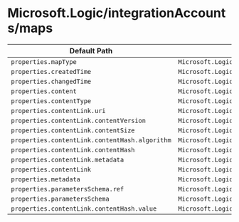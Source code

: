 # Microsoft.Logic/integrationAccounts/maps

| Default Path | Alias |
|---|---|
| `properties.mapType` | `Microsoft.Logic/integrationAccounts/maps/mapType` |
| `properties.createdTime` | `Microsoft.Logic/integrationAccounts/maps/createdTime` |
| `properties.changedTime` | `Microsoft.Logic/integrationAccounts/maps/changedTime` |
| `properties.content` | `Microsoft.Logic/integrationAccounts/maps/content` |
| `properties.contentType` | `Microsoft.Logic/integrationAccounts/maps/contentType` |
| `properties.contentLink.uri` | `Microsoft.Logic/integrationAccounts/maps/contentLink.uri` |
| `properties.contentLink.contentVersion` | `Microsoft.Logic/integrationAccounts/maps/contentLink.contentVersion` |
| `properties.contentLink.contentSize` | `Microsoft.Logic/integrationAccounts/maps/contentLink.contentSize` |
| `properties.contentLink.contentHash.algorithm` | `Microsoft.Logic/integrationAccounts/maps/contentLink.contentHash.algorithm` |
| `properties.contentLink.contentHash` | `Microsoft.Logic/integrationAccounts/maps/contentLink.contentHash` |
| `properties.contentLink.metadata` | `Microsoft.Logic/integrationAccounts/maps/contentLink.metadata` |
| `properties.contentLink` | `Microsoft.Logic/integrationAccounts/maps/contentLink` |
| `properties.metadata` | `Microsoft.Logic/integrationAccounts/maps/metadata` |
| `properties.parametersSchema.ref` | `Microsoft.Logic/integrationAccounts/maps/parametersSchema.ref` |
| `properties.parametersSchema` | `Microsoft.Logic/integrationAccounts/maps/parametersSchema` |
| `properties.contentLink.contentHash.value` | `Microsoft.Logic/integrationAccounts/maps/contentLink.contentHash.value` |

